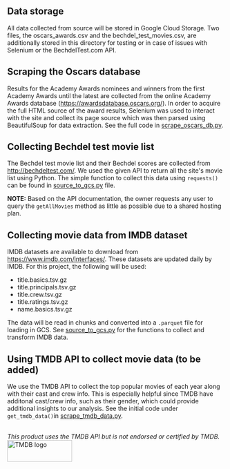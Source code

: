 ## Data storage
All data collected from source will be stored in Google Cloud Storage. Two files, the oscars_awards.csv and the bechdel_test_movies.csv, are additionally stored in this directory for testing or in case of issues with Selenium or the BechdelTest.com API.

## Scraping the Oscars database
Results for the Academy Awards nominees and winners from the first Academy Awards until the latest are collected from the online Academy Awards database (https://awardsdatabase.oscars.org/). In order to acquire the full HTML source of the award results, Selenium was used to interact with the site and collect its page source which was then parsed using BeautifulSoup for data extraction. See the full code in [scrape_oscars_db.py](https://github.com/dherzey/bechdel-movies-project/blob/main/scraper/scrape_oscars_db.py). 

## Collecting Bechdel test movie list
The Bechdel test movie list and their Bechdel scores are collected from http://bechdeltest.com/. We used the given API to return all the site's movie list using Python. The simple function to collect this data using `requests()` can be found in [source_to_gcs.py](https://github.com/dherzey/bechdel-movies-project/blob/main/etl/source_to_gcs.py) file.

**NOTE:** Based on the API documentation, the owner requests any user to query the `getAllMovies` method as little as possible due to a shared hosting plan.

## Collecting movie data from IMDB dataset
IMDB datasets are available to download from https://www.imdb.com/interfaces/. These datasets are updated daily by IMDB. For this project, the following will be used:
- title.basics.tsv.gz
- title.principals.tsv.gz
- title.crew.tsv.gz
- title.ratings.tsv.gz
- name.basics.tsv.gz

The data will be read in chunks and converted into a `.parquet` file for loading in GCS. See [source_to_gcs.py](https://github.com/dherzey/bechdel-movies-project/blob/main/etl/source_to_gcs.py) for the functions to collect and transform IMDB data.

## Using TMDB API to collect movie data (to be added)
We use the TMDB API to collect the top popular movies of each year along with their cast and crew info. This is especially helpful since TMDB have additonal cast/crew info, such as their gender, which could provide additional insights to our analysis. See the initial code under `get_tmdb_data()`in [scrape_tmdb_data.py](https://github.com/dherzey/bechdel-movies-project/blob/main/scraper/scrape_tmdb_data.py).

<br>
<i>This product uses the TMDB API but is not endorsed or certified by TMDB.</i>
<img src="https://www.themoviedb.org/assets/2/v4/logos/v2/blue_long_2-9665a76b1ae401a510ec1e0ca40ddcb3b0cfe45f1d51b77a308fea0845885648.svg" alt="TMDB logo" style="height: 50px; width:150px"/>
